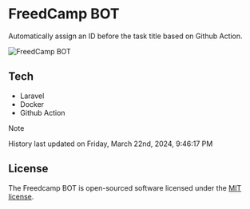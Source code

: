 # FreedCamp BOT

Automatically assign an ID before the task title based on Github Action.

![FreedCamp BOT](https://repository-images.githubusercontent.com/737932867/7d34798b-2680-471c-b089-a78a718d3d6a)

## Tech

- Laravel
- Docker
- Github Action

> [!NOTE]  
> History last updated on Friday, March 22nd, 2024, 9:46:17 PM

## License

The Freedcamp BOT is open-sourced software licensed under the [MIT license](https://opensource.org/licenses/MIT).

